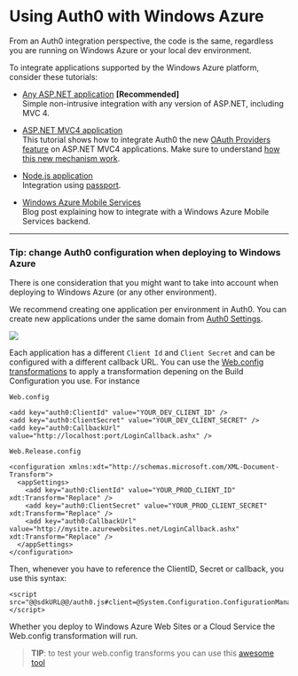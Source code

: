 # Using Auth0 with Windows Azure

From an Auth0 integration perspective, the code is the same, regardless you are running on Windows Azure or your local dev environment.

To integrate applications supported by the Windows Azure platform, consider these tutorials:

* [Any ASP.NET application](aspnet-tutorial) **[Recommended]** <br />
Simple non-intrusive integration with any version of ASP.NET, including MVC 4.

* [ASP.NET MVC4 application](mvc-tutorial) <br />
This tutorial shows how to integrate Auth0 the new [OAuth Providers feature](http://www.asp.net/mvc/overview/getting-started/using-oauth-providers-with-mvc) on ASP.NET MVC4 applications. Make sure to understand [how this new mechanism work](http://weblogs.asp.net/jgalloway/archive/2012/08/29/simplemembership-membership-providers-universal-providers-and-the-new-asp-net-4-5-web-forms-and-asp-net-mvc-4-templates.aspx).

* [Node.js application](nodejs-tutorial) <br />
Integration using [passport](http://passportjs.org/).

* [Windows Azure Mobile Services](http://blog.auth0.com/2013/03/17/Authenticate-Azure-Mobile-Services-apps-with-Everything-using-Auth0/) <br />
Blog post explaining how to integrate with a Windows Azure Mobile Services backend.

---

### Tip: change Auth0 configuration when deploying to Windows Azure

There is one consideration that you might want to take into account when deploying to Windows Azure (or any other environment).

We recommend creating one application per environment in Auth0. You can create new applications under the same domain from [Auth0 Settings](@@uiURL@@/#/settings).

![](img/environments.png)

Each application has a different `Client Id` and `Client Secret` and can be configured with a different callback URL. You can use the [Web.config transformations](http://msdn.microsoft.com/en-us/library/dd465326.aspx) to apply a transformation depening on the Build Configuration you use. For instance

`Web.config`
```
<add key="auth0:ClientId" value="YOUR_DEV_CLIENT_ID" />
<add key="auth0:ClientSecret" value="YOUR_DEV_CLIENT_SECRET" />
<add key="auth0:CallbackUrl" value="http://localhost:port/LoginCallback.ashx" />
```

`Web.Release.config`
```
<configuration xmlns:xdt="http://schemas.microsoft.com/XML-Document-Transform">
  <appSettings>
    <add key="auth0:ClientId" value="YOUR_PROD_CLIENT_ID" xdt:Transform="Replace" />
    <add key="auth0:ClientSecret" value="YOUR_PROD_CLIENT_SECRET" xdt:Transform="Replace" />
    <add key="auth0:CallbackUrl" value="http://mysite.azurewebsites.net/LoginCallback.ashx" xdt:Transform="Replace" />
  </appSettings>
</configuration>
```

Then, whenever you have to reference the ClientID, Secret or callback, you use this syntax:

```
<script src="@@sdkURL@@/auth0.js#client=@System.Configuration.ConfigurationManager.AppSettings["auth0:ClientId"]&scope=openid"></script>
```

Whether you deploy to Windows Azure Web Sites or a Cloud Service the Web.config transformation will run.

> **TIP**: to test your web.config transforms you can use this [awesome tool](http://webconfigtransformationtester.apphb.com/)


